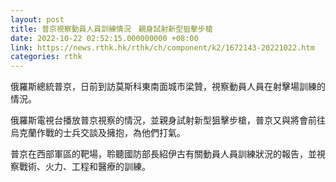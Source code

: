 ```yaml
---
layout: post
title: 普京視察動員人員訓練情況　親身試射新型狙擊步槍
date: 2022-10-22 02:52:15.000000000 +08:00
link: https://news.rthk.hk/rthk/ch/component/k2/1672143-20221022.htm
categories: rthk
---
```


俄羅斯總統普京，日前到訪莫斯科東南面城市梁贊，視察動員人員在射擊場訓練的情況。

俄羅斯電視台播放普京視察的情況，並親身試射新型狙擊步槍，普京又與將會前往烏克蘭作戰的士兵交談及擁抱，為他們打氣。

普京在西部軍區的靶場，聆聽國防部長紹伊古有關動員人員訓練狀況的報告，並視察戰術、火力、工程和醫療的訓練。
